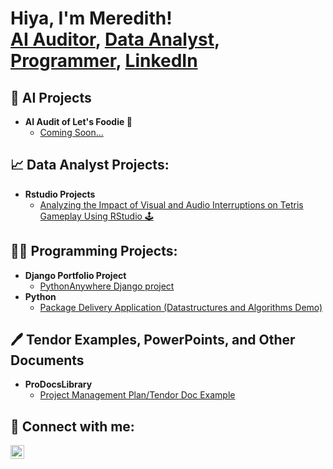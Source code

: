 <h1>Hiya, I'm Meredith! <br/><a href="https://github.com/MeredithSalois/AI-Projects">AI Auditor</a>, <a href="https://www.linkedin.com/in/meredithsalois/">Data Analyst</a>, <a href="https://github.com/MeredithSalois">Programmer</a>, <a href="https://www.linkedin.com/in/meredithsalois/">LinkedIn</a></h1>

<h2>🤖 AI Projects</h2>

- <b>AI Audit of Let's Foodie 🫛</b>
  - [Coming Soon...](https://github.com/MeredithSalois/AI-Projects)

<h2>📈 Data Analyst Projects:</h2>

- <b>Rstudio Projects</b>
  - [Analyzing the Impact of Visual and Audio Interruptions on Tetris Gameplay Using RStudio 🕹️](https://github.com/MeredithSalois/Rstudio-Project)
 
<h2>👨‍💻 Programming Projects:</h2>

- <b>Django Portfolio Project</b>
  - [PythonAnywhere Django project](https://github.com/MeredithSalois/Django-Portfolio-Practice)
- <b>Python</b>
  - [Package Delivery Application (Datastructures and Algorithms Demo)](https://github.com/joshmadakor1/Package-Delivery-Pathfinding-Algorithm)


<h2>🖊️ Tendor Examples, PowerPoints, and Other Documents</h2>

- <b>ProDocsLibrary</b>
  - [Project Management Plan/Tendor Doc Example](https://github.com/MeredithSalois/ProDocsLibrary/blob/main/Project%20Management%20Plan.pdf)

<h2> 🤳 Connect with me:</h2>

[<img align="left" alt="MeredithSalois | LinkedIn" width="22px" src="https://github.com/MeredithSalois/MeredithSalois/assets/127200950/890f3c31-8c8a-4a97-8840-c24f6a693edf" />][linkedin]

[linkedin]: https://linkedin.com/in/meredithsalois

